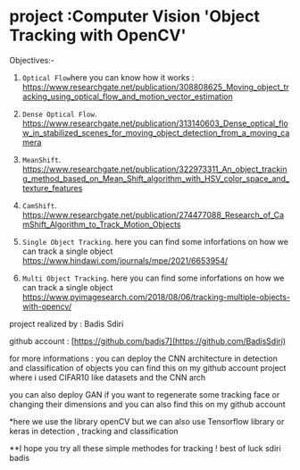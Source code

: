 #  project :Computer Vision 'Object Tracking with OpenCV'
Objectives:-

1. `Optical Flow`here you can know how it works : https://www.researchgate.net/publication/308808625_Moving_object_tracking_using_optical_flow_and_motion_vector_estimation

2. `Dense Optical Flow`.
https://www.researchgate.net/publication/313140603_Dense_optical_flow_in_stabilized_scenes_for_moving_object_detection_from_a_moving_camera


3. `MeanShift`.
https://www.researchgate.net/publication/322973311_An_object_tracking_method_based_on_Mean_Shift_algorithm_with_HSV_color_space_and_texture_features

4. `CamShift`.
https://www.researchgate.net/publication/274477088_Research_of_CamShift_Algorithm_to_Track_Motion_Objects

5. `Single Object Tracking`.
here you can find some inforfations on how we can track a single object 
https://www.hindawi.com/journals/mpe/2021/6653954/

6. `Multi Object Tracking`.
here you can find some inforfations on how we can track a single object 
https://www.pyimagesearch.com/2018/08/06/tracking-multiple-objects-with-opencv/

project realized by :
Badis Sdiri 


github account :
[https://github.com/badis7](https://github.com/BadisSdiri)

for more informations : 
you can deploy the CNN architecture in detection and classification of objects 
you can find this on my github account project where i used CIFAR10 like datasets and the CNN arch

you can also deploy GAN if you want to regenerate some tracking face or changing their dimensions and you can also find this on my github account 

*here we use the library openCV 
but we can also use Tensorflow library or keras in detection , tracking and classification


**I hope you try all these simple methodes for tracking ! 
best of luck 
sdiri badis 

